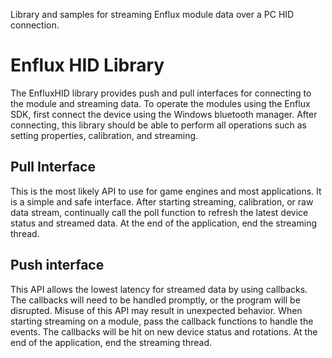 Library and samples for streaming Enflux module data over a PC HID connection.

# Enflux HID Library

The EnfluxHID library provides push and pull interfaces for connecting to the module and streaming data. To operate the modules using the Enflux SDK, first connect the device using the Windows bluetooth manager. After connecting, this library should be able to perform all operations such as setting properties, calibration, and streaming.

## Pull Interface

This is the most likely API to use for game engines and most applications. It is a simple and safe interface.
After starting streaming, calibration, or raw data stream, continually call the poll function to refresh the latest device status and streamed data.
At the end of the application, end the streaming thread.

## Push interface

This API allows the lowest latency for streamed data by using callbacks. The callbacks will need to be handled promptly, or the program will be disrupted. Misuse of this API may result in unexpected behavior.
When starting streaming on a module, pass the callback functions to handle the events.
The callbacks will be hit on new device status and rotations.
At the end of the application, end the streaming thread.